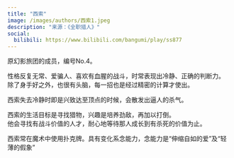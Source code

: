 ```yaml
---
title: "西索"
image: /images/authors/西索1.jpeg
description: "来源：《全职猎人》"
social:
  bilibili: https://www.bilibili.com/bangumi/play/ss877
---
```


原幻影旅团的成员，编号No.4。

性格反复无常、爱骗人、喜欢有血腥的战斗，时常表现出冷静、正确的判断力。  
除了身手好之外，也很有头脑，每一招也是经过精密的计算才使出。

西索失去冷静时即是兴致达至顶点的时候，会散发出逼人的杀气。

西索的生活目标是寻找猎物，兴趣是培养劲敌，再加以打倒。  
他会寻找有战斗价值的人才，耐心地等待那人成长到有杀死的价值为止。

西索常在魔术中使用扑克牌。具有变化系念能力，念能力是“伸缩自如的爱”及“轻薄的假象”